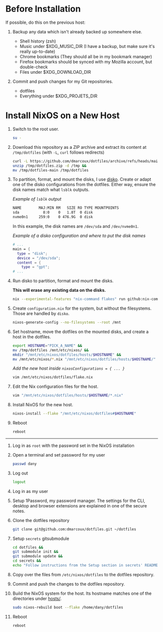 # Before Installation

If possible, do this on the previous host:

1. Backup any data which isn't already backed up somewhere else.

   - Shell history (zsh)
   - Music under $XDG_MUSIC_DIR (I have a backup, but make sure it's really up-to-date)
   - Chrome bookmarks (They should all be in my bookmark manager)
   - Firefox bookmarks should be synced with my Mozilla account, but double-check
   - Files under $XDG_DOWNLOAD_DIR

2. Commit and push changes for my Git repositories.

   - dotfiles
   - Everything under $XDG_PROJETS_DIR


# Install NixOS on a New Host

1. Switch to the root user.

   ```bash
   su -
   ```

2. Download this repository as a ZIP archive and extract its content at
   `/tmp/dotfiles` (with `-L`, `curl` follows redirects)

   ```bash
   curl -L https://github.com/dmarcoux/dotfiles/archive/refs/heads/main.zip --output /tmp/dotfiles.zip &&
   unzip /tmp/dotfiles.zip -d /tmp &&
   mv /tmp/dotfiles-main /tmp/dotfiles
   ```

3. To partition, format, and mount the disks, I use
   [disko](https://github.com/nix-community/disko). Create or adapt one of the
   disko configurations from the dotfiles. Either way, ensure the disk names match
   what `lsblk` outputs.

   _Example of `lsblk` output_
   ```bash
   NAME        MAJ:MIN RM   SIZE RO TYPE MOUNTPOINTS
   sda           8:0    0   1.8T  0 disk
   nvme0n1     259:0    0 476.9G  0 disk
   ```

   In this example, the disk names are `/dev/sda` and `/dev/nvme0n1`.

   _Example of a disko configuration and where to put the disk names_
   ```nix
   # ...
   main = {
     type = "disk";
     device = "/dev/sda";
     content = {
       type = "gpt";
   # ...
   ```

4. Run disko to partition, format and mount the disks.

   **This will erase any existing data on the disks.**

   ```bash
   nix --experimental-features "nix-command flakes" run github:nix-community/disko/latest -- --mode destroy,format,mount /tmp/path/to/disko-config.nix
   ```

5. Create `configuration.nix` for the system, but without the filesystems. Those
   are handled by `disko`.

   ```bash
   nixos-generate-config --no-filesystems --root /mnt
   ```

6. Set hostname, move the dotfiles on the mounted disks, and create a host in the dotfiles.

   ```bash
   export HOSTNAME="PICK_A_NAME" &&
   mv /tmp/dotfiles /mnt/etc/nixos/ &&
   mkdir "/mnt/etc/nixos/dotfiles/hosts/$HOSTNAME" &&
   mv /mnt/etc/nixos/*.nix "/mnt/etc/nixos/dotfiles/hosts/$HOSTNAME/"
   ```

   _Add the new host inside `nixosConfigurations = { ... }`_
   ```bash
   vim /mnt/etc/nixos/dotfiles/flake.nix
   ```

7. Edit the Nix configuration files for the host.

   ```bash
   vim "/mnt/etc/nixos/dotfiles/hosts/$HOSTNAME/*.nix"
   ```

8. Install NixOS for the new host.

   ```bash
   nixos-install --flake "/mnt/etc/nixos/dotfiles#$HOSTNAME"
   ```

9. Reboot

   ```bash
   reboot
   ```

-----

1. Log in as `root` with the password set in the NixOS installation

2. Open a terminal and set password for my user

   ```bash
   passwd dany
   ```

3. Log out

   ```bash
   logout
   ```

4. Log in as my user

5. Setup 1Password, my password manager. The settings for the CLI, desktop and
   browser extensions are explained in one of the secure notes.

6. Clone the dotfiles repository

   ```bash
   git clone git@github.com:dmarcoux/dotfiles.git ~/dotfiles
   ```

7. Setup `secrets` gitsubmodule

   ```bash
   cd dotfiles &&
   git submodule init &&
   git submodule update &&
   cd secrets &&
   echo "Follow instructions from the Setup section in secrets' README"
   ```

8. Copy over the files from `/etc/nixos/dotfiles` to the dotfiles repository.

9. Commit and push the changes to the dotfiles repository.

10. Build the NixOS system for the host. Its hostname matches one of the
    directories under [hosts/](hosts/).

    ```bash
    sudo nixos-rebuild boot --flake /home/dany/dotfiles
    ```

11. Reboot

    ```bash
    reboot
    ```
